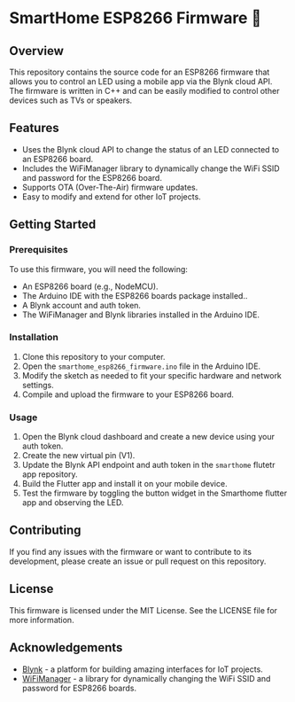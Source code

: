 SmartHome ESP8266 Firmware 🚀
=============================

Overview
--------

This repository contains the source code for an ESP8266 firmware that allows you to control an LED using a mobile app via the Blynk cloud API. The firmware is written in C++ and can be easily modified to control other devices such as TVs or speakers.

Features
--------

-   Uses the Blynk cloud API to change the status of an LED connected to an ESP8266 board.
-   Includes the WiFiManager library to dynamically change the WiFi SSID and password for the ESP8266 board.
-   Supports OTA (Over-The-Air) firmware updates.
-   Easy to modify and extend for other IoT projects.

Getting Started
---------------

### Prerequisites

To use this firmware, you will need the following:

-   An ESP8266 board (e.g., NodeMCU).
-   The Arduino IDE with the ESP8266 boards package installed..
-   A Blynk account and auth token.
-   The WiFiManager and Blynk libraries installed in the Arduino IDE.

### Installation

1.  Clone this repository to your computer.
2.  Open the `smarthome_esp8266_firmware.ino` file in the Arduino IDE.
3.  Modify the sketch as needed to fit your specific hardware and network settings.
4.  Compile and upload the firmware to your ESP8266 board.

### Usage

1.  Open the Blynk cloud dashboard and create a new device using your auth token.
2.  Create the new virtual pin (V1).
3.  Update the Blynk API endpoint and auth token in the `smarthome` flutetr app repository.
4.  Build the Flutter app and install it on your mobile device.
5.  Test the firmware by toggling the button widget in the Smarthome flutter app and observing the LED.

Contributing
------------

If you find any issues with the firmware or want to contribute to its development, please create an issue or pull request on this repository.

License
-------

This firmware is licensed under the MIT License. See the LICENSE file for more information.

Acknowledgements
----------------

-   [Blynk](https://blynk.io/) - a platform for building amazing interfaces for IoT projects.
-   [WiFiManager](https://github.com/tzapu/WiFiManager) - a library for dynamically changing the WiFi SSID and password for ESP8266 boards.
